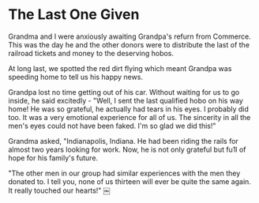 The Last One Given
==================

Grandma and I were anxiously awaiting Grandpa's refurn from Commerce. This was the
day he and the other donors were to distribute the last of the railroad tickets and
money to the deserving hobos.

At long last, we spotted the red dirt flying which meant Grandpa was speeding home to
tell us his happy news.

Grandpa lost no time getting out of his car. Without waiting for us to go inside, he
said excitedly - "Well, I sent the last qualified hobo on his way home! He was so
grateful, he actually had tears in his eyes. I probably did too. It was a very
emotional experience for all of us. The sincerity in all the men's eyes could not
have been faked. I'm so glad we did this!"

Grandma asked, "Indianapolis, Indiana. He had been riding the rails for almost two
years looking for work. Now, he is not only grateful but fu1l of hope for his
family's future.

"The other men in our group had similar experiences with the men they donated to. I
tell you, none of us thirteen will ever be quite the same again. It really touched
our hearts!" ￼
